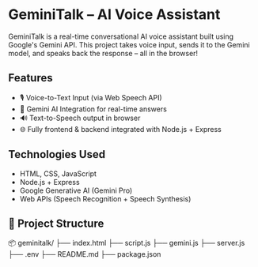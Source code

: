 # GeminiTalk – AI Voice Assistant 

GeminiTalk is a real-time conversational AI voice assistant built using Google's Gemini API. This project takes voice input, sends it to the Gemini model, and speaks back the response – all in the browser!

##  Features

- 🎙️ Voice-to-Text Input (via Web Speech API)
- 🤖 Gemini AI Integration for real-time answers
- 🔊 Text-to-Speech output in browser
- 🌐 Fully frontend & backend integrated with Node.js + Express

##  Technologies Used

- HTML, CSS, JavaScript
- Node.js + Express
- Google Generative AI (Gemini Pro)
- Web APIs (Speech Recognition + Speech Synthesis)

## 📁 Project Structure
📦 geminitalk/
├── index.html
├── script.js
├── gemini.js
├── server.js
├── .env
├── README.md
├── package.json

